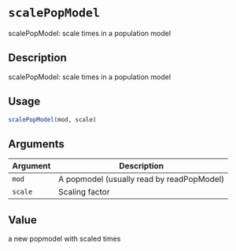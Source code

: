 # `scalePopModel`

scalePopModel: scale times in a population model


## Description

scalePopModel: scale times in a population model


## Usage

```r
scalePopModel(mod, scale)
```


## Arguments

Argument      |Description
------------- |----------------
`mod`     |     A popmodel (usually read by readPopModel)
`scale`     |     Scaling factor


## Value

a new popmodel with scaled times
